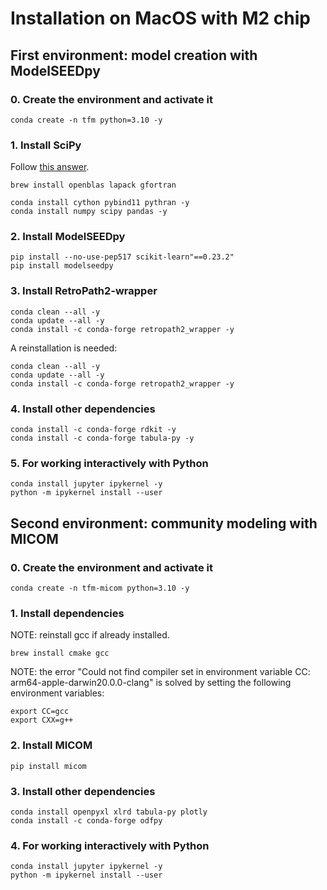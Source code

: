 # Installation on MacOS with M2 chip

## First environment: model creation with ModelSEEDpy

### 0. Create the environment and activate it

```{bash}
conda create -n tfm python=3.10 -y
```

### 1. Install SciPy

Follow [this answer](https://github.com/scikit-learn/scikit-learn/issues/19137#issuecomment-936169173).

```{bash}
brew install openblas lapack gfortran

conda install cython pybind11 pythran -y
conda install numpy scipy pandas -y
```

### 2. Install ModelSEEDpy

```{bash}
pip install --no-use-pep517 scikit-learn"==0.23.2"
pip install modelseedpy
```

### 3. Install RetroPath2-wrapper
```{bash}
conda clean --all -y
conda update --all -y
conda install -c conda-forge retropath2_wrapper -y
```

A reinstallation is needed:

```{bash}
conda clean --all -y
conda update --all -y
conda install -c conda-forge retropath2_wrapper -y
```

### 4. Install other dependencies

```{bash}
conda install -c conda-forge rdkit -y
conda install -c conda-forge tabula-py -y
```

### 5. For working interactively with Python

```{bash}
conda install jupyter ipykernel -y
python -m ipykernel install --user
```


## Second environment: community modeling with MICOM

### 0. Create the environment and activate it

```{bash}
conda create -n tfm-micom python=3.10 -y
```

### 1. Install dependencies

NOTE: reinstall gcc if already installed.

```{bash}
brew install cmake gcc
```

NOTE: the error "Could not find compiler set in environment variable CC: arm64-apple-darwin20.0.0-clang" is solved by setting the following environment variables:

```{bash}
export CC=gcc
export CXX=g++
```

### 2. Install MICOM
```{bash}
pip install micom
```

### 3. Install other dependencies
```{bash}
conda install openpyxl xlrd tabula-py plotly
conda install -c conda-forge odfpy
```

### 4. For working interactively with Python

```{bash}
conda install jupyter ipykernel -y
python -m ipykernel install --user
```
